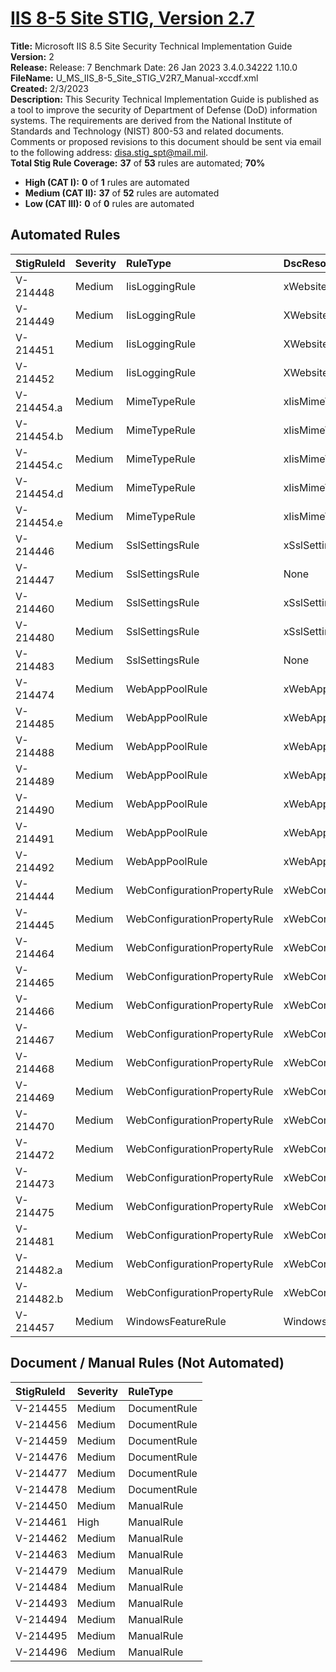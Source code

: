 # [IIS 8-5 Site STIG, Version 2.7](https://github.com/Microsoft/PowerStig/wiki/IISSite-8.5-2.7)

**Title:** Microsoft IIS 8.5 Site Security Technical Implementation Guide  
**Version:** 2  
**Release:** Release: 7 Benchmark Date: 26 Jan 2023 3.4.0.34222 1.10.0  
**FileName:** U_MS_IIS_8-5_Site_STIG_V2R7_Manual-xccdf.xml  
**Created:** 2/3/2023  
**Description:** This Security Technical Implementation Guide is published as a tool to improve the security of Department of Defense (DoD) information systems. The requirements are derived from the National Institute of Standards and Technology (NIST) 800-53 and related documents. Comments or proposed revisions to this document should be sent via email to the following address: disa.stig_spt@mail.mil.  
**Total Stig Rule Coverage:** **37** of **53** rules are automated; **70%**

* **High (CAT I):** **0** of **1** rules are automated
* **Medium (CAT II):** **37** of **52** rules are automated
* **Low (CAT III):** **0** of **0** rules are automated

## Automated Rules

| StigRuleId | Severity | RuleType | DscResource | DuplicateOf |
| :---- | :---- | :---- | :---- | :---- |
| V-214448 | Medium | IisLoggingRule | xWebsite |  |
| V-214449 | Medium | IisLoggingRule | XWebsite |  |
| V-214451 | Medium | IisLoggingRule | XWebsite |  |
| V-214452 | Medium | IisLoggingRule | XWebsite |  |
| V-214454.a | Medium | MimeTypeRule | xIisMimeTypeMapping |  |
| V-214454.b | Medium | MimeTypeRule | xIisMimeTypeMapping |  |
| V-214454.c | Medium | MimeTypeRule | xIisMimeTypeMapping |  |
| V-214454.d | Medium | MimeTypeRule | xIisMimeTypeMapping |  |
| V-214454.e | Medium | MimeTypeRule | xIisMimeTypeMapping |  |
| V-214446 | Medium | SslSettingsRule | xSslSettings |  |
| V-214447 | Medium | SslSettingsRule | None | V-214446 |
| V-214460 | Medium | SslSettingsRule | xSslSettings |  |
| V-214480 | Medium | SslSettingsRule | xSslSettings |  |
| V-214483 | Medium | SslSettingsRule | None | V-214480 |
| V-214474 | Medium | WebAppPoolRule | xWebAppPool |  |
| V-214485 | Medium | WebAppPoolRule | xWebAppPool |  |
| V-214488 | Medium | WebAppPoolRule | xWebAppPool |  |
| V-214489 | Medium | WebAppPoolRule | xWebAppPool |  |
| V-214490 | Medium | WebAppPoolRule | xWebAppPool |  |
| V-214491 | Medium | WebAppPoolRule | xWebAppPool |  |
| V-214492 | Medium | WebAppPoolRule | xWebAppPool |  |
| V-214444 | Medium | WebConfigurationPropertyRule | xWebConfigKeyValue |  |
| V-214445 | Medium | WebConfigurationPropertyRule | xWebConfigKeyValue |  |
| V-214464 | Medium | WebConfigurationPropertyRule | xWebConfigKeyValue |  |
| V-214465 | Medium | WebConfigurationPropertyRule | xWebConfigKeyValue |  |
| V-214466 | Medium | WebConfigurationPropertyRule | xWebConfigKeyValue |  |
| V-214467 | Medium | WebConfigurationPropertyRule | xWebConfigKeyValue |  |
| V-214468 | Medium | WebConfigurationPropertyRule | xWebConfigKeyValue |  |
| V-214469 | Medium | WebConfigurationPropertyRule | xWebConfigKeyValue |  |
| V-214470 | Medium | WebConfigurationPropertyRule | xWebConfigKeyValue |  |
| V-214472 | Medium | WebConfigurationPropertyRule | xWebConfigKeyValue |  |
| V-214473 | Medium | WebConfigurationPropertyRule | xWebConfigKeyValue |  |
| V-214475 | Medium | WebConfigurationPropertyRule | xWebConfigKeyValue |  |
| V-214481 | Medium | WebConfigurationPropertyRule | xWebConfigKeyValue |  |
| V-214482.a | Medium | WebConfigurationPropertyRule | xWebConfigKeyValue |  |
| V-214482.b | Medium | WebConfigurationPropertyRule | xWebConfigKeyValue |  |
| V-214457 | Medium | WindowsFeatureRule | WindowsFeature |  |

## Document / Manual Rules (Not Automated)

| StigRuleId | Severity | RuleType |
| :---- | :---- | :---- |
| V-214455 | Medium | DocumentRule |
| V-214456 | Medium | DocumentRule |
| V-214459 | Medium | DocumentRule |
| V-214476 | Medium | DocumentRule |
| V-214477 | Medium | DocumentRule |
| V-214478 | Medium | DocumentRule |
| V-214450 | Medium | ManualRule |
| V-214461 | High | ManualRule |
| V-214462 | Medium | ManualRule |
| V-214463 | Medium | ManualRule |
| V-214479 | Medium | ManualRule |
| V-214484 | Medium | ManualRule |
| V-214493 | Medium | ManualRule |
| V-214494 | Medium | ManualRule |
| V-214495 | Medium | ManualRule |
| V-214496 | Medium | ManualRule |
